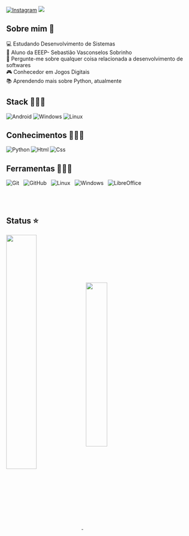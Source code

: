 [![Instagram](https://img.shields.io/badge/Instagram-%23E4405F.svg?logo=Instagram&logoColor=white)](https://instagram.com/Dannmlo) 
[![](https://visitcount.itsvg.in/api?id=Dannmlo&icon=color=red)](https://visitcount.itsvg.in)
<br>

## Sobre mim 🎯

💻 Estudando Desenvolvimento de Sistemas<br>
🧊 Aluno da EEEP- Sebastião Vasconselos Sobrinho<br>
💬 Pergunte-me sobre qualquer coisa relacionada a desenvolvimento de softwares<br>
🎮 Conhecedor em Jogos Digitais<br>
📚 Aprendendo mais sobre Python, atualmente
<br>

## Stack 👩🏻‍💻

![Android](https://img.shields.io/badge/Android-3DDC84?style=for-the-badge&logo=android&logoColor=white)
![Windows](https://img.shields.io/badge/Windows-0078D6?style=for-the-badge&logo=windows&logoColor=white)
![Linux](https://img.shields.io/badge/Linux-FCC624?style=for-the-badge&logo=linux&logoColor=black)

## Conhecimentos 👩🏻‍💻
![Python](https://img.shields.io/badge/python-yellow?style=for-the-badge&logo=python&logoColor=blue)
![Html](https://img.shields.io/badge/HTML-orange?style=for-the-badge&logo=html5&logoColor=white)
![Css](https://img.shields.io/badge/CSS-blue?&style=for-the-badge&logo=css3&logoColor=white)
<br>

## Ferramentas 👩🏻‍💻
![Git](https://img.shields.io/badge/-git-white?style=for-the-badge&logo=Git) &nbsp;
![GitHub](https://img.shields.io/badge/github-%23121011.svg?logo=github&logoColor=FF1493&style=for-the-badge) &nbsp;
![Linux](https://img.shields.io/badge/-Linux-16C60C?style=for-the-badge&logo=linux&logoColor=white) &nbsp;
![Windows](https://img.shields.io/badge/-Windows-00ADEF?style=for-the-badge&logo=windows&logoColor=white) &nbsp;
![LibreOffice](https://img.shields.io/badge/LibreOffice-%2318A303?style=for-the-badge&logo=LibreOffice&logoColor=white)

<br>

<br>

## Status ⭐
<a href="https://github.com/anuraghazra/github-readme-stats">
  <img align="center" width='40%' src="https://github-readme-stats.vercel.app/api?username=Dannmlo&show_icons=true&theme=onedark" />
</a> &nbsp; 
<a href="https://github.com/anuraghazra/github-readme-stats">
  <img align="center" width='33.5%'  src="https://github-readme-stats.vercel.app/api/top-langs/?username=Dannmlo&layout=compact&theme=onedark"/>  
</a>

<picture>
  <source
    srcset="https://github-readme-stats.vercel.app/api?username=anuraghazra&show_icons=true&theme=dark"
    media="(prefers-color-scheme: dark)"
  />

</picture>

